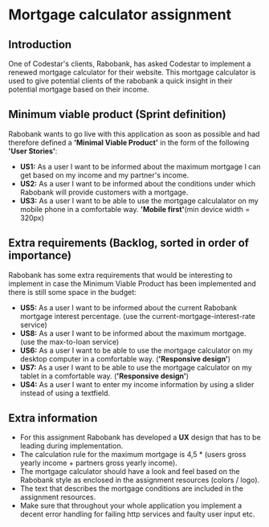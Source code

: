 # Mortgage calculator assignment

## Introduction

One of Codestar's clients, Rabobank, has asked Codestar to implement a renewed mortgage calculator for their website. This mortgage calculator is used to give potential clients of the rabobank a quick insight in their potential mortgage based on their income.

## Minimum viable product (Sprint definition)

Rabobank wants to go live with this application as soon as possible and had therefore defined a **'Minimal Viable Product'** in the form of the following **'User Stories'**:

* **US1:** As a user I want to be informed about the maximum mortgage I can get based on my income and my partner's income.
* **US2:** As a user I want to be informed about the conditions under which Rabobank will provide customers with a mortgage.
* **US3:** As a user I want to be able to use the mortgage calculalator on my mobile phone in a comfortable way. **'Mobile first'**(min device width = 320px)

## Extra requirements (Backlog, sorted in order of importance)

Rabobank has some extra requirements that would be interesting to implement in case the Minimum Viable Product has been implemented and there is still some space in the budget:

* **US5:** As a user I want to be informed about the current Rabobank mortgage interest percentage. (use the current-mortgage-interest-rate service)
* **US8:** As a user I want to be informed about the maximum mortgage. (use the max-to-loan service)  
* **US6:** As a user I want to be able to use the mortgage calculator on my desktop computer in a comfortable way. (**'Responsive design'**)
* **US7:** As a user I want to be able to use the mortgage calculator on my tablet in a comfortable way. (**'Responsive design'**)
* **US4:** As a user I want to enter my income information by using a slider instead of using a textfield.

## Extra information

* For this assignment Rabobank has developed a **UX** design that has to be leading during implementation.
* The calculation rule for the maximum mortgage is 4,5 * (users gross yearly income + partners gross yearly income).
* The mortgage calculator should have a look and feel based on the Rabobank style as enclosed in the assignment resources (colors / logo).
* The text that describes the mortgage conditions are included in the assignment resources.
* Make sure that throughout your whole application you implement a decent error handling for failing http services and faulty user input etc.

